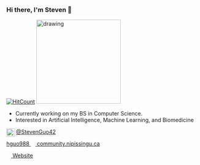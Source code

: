 ### Hi there, I'm Steven 👋
[![HitCount](http://hits.dwyl.com/StevenGuo42/{project}.svg)](http://hits.dwyl.com/StevenGuo42/{project})
<img src="https://www.codewars.com/users/StevenGuo42/badges/large" alt="drawing" width="220"/>

- Currently working on my BS in Computer Science.
- Interested in Artificial Intelligence, Machine Learning, and Biomedicine

[<img align="left" width="22px" src="https://cdn.jsdelivr.net/npm/simple-icons@v3/icons/twitter.svg" /> @StevenGuo42][twitter]

[hguo988 <img width="12px" src="https://cdn.jsdelivr.net/npm/simple-icons@3.4.0/icons/mail-dot-ru.svg" /> community.nipissingu.ca][email]

[<img width="12px" src="https://visualpharm.com/assets/78/Website-595b40b75ba036ed117d5c7f.svg" /> Website][website]

[twitter]: https://twitter.com/StevenGuo42
[email]: mailto:hguo988@community.nipissingu.ca
[website]: https://stevenguo42.github.io/
 <!---
[![Anurag's github stats](https://github-readme-stats.vercel.app/api?username=StevenGuo42)](https://github.com/anuraghazra/github-readme-stats)
--->


